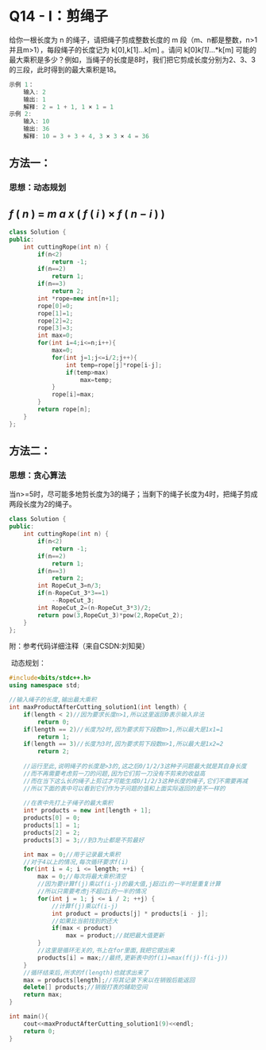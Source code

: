 # Q14 - I：剪绳子

给你一根长度为 n 的绳子，请把绳子剪成整数长度的 m 段（m、n都是整数，n>1并且m>1），每段绳子的长度记为 k[0],k[1]...k[m] 。请问 k[0]*k[1]*...*k[m] 可能的最大乘积是多少？例如，当绳子的长度是8时，我们把它剪成长度分别为2、3、3的三段，此时得到的最大乘积是18。

```cpp
示例 1：
    输入: 2
    输出: 1
    解释: 2 = 1 + 1, 1 × 1 = 1
示例 2:
    输入: 10
    输出: 36
    解释: 10 = 3 + 3 + 4, 3 × 3 × 4 = 36
```



##  方法一：

### 		思想：动态规划

## 											  	*f* ( *n* ) = *m* *a* *x* (  *f* ( *i* ) × *f* ( *n* − *i* ) )

```cpp
class Solution {
public:
    int cuttingRope(int n) {
        if(n<2)
            return -1;
        if(n==2)
            return 1;
        if(n==3)
            return 2;
        int *rope=new int[n+1];
        rope[0]=0;
        rope[1]=1;
        rope[2]=2;
        rope[3]=3;
        int max=0;
        for(int i=4;i<=n;i++){
            max=0;
            for(int j=1;j<=i/2;j++){
                int temp=rope[j]*rope[i-j];
                if(temp>max)
                    max=temp;
            }
            rope[i]=max;
        }
        return rope[n];
    }
};
```



## 方法二：

### 		思想：贪心算法

当n>=5时，尽可能多地剪长度为3的绳子；当剩下的绳子长度为4时，把绳子剪成两段长度为2的绳子。

```cpp
class Solution {
public:
    int cuttingRope(int n) {
        if(n<2)
            return -1;
        if(n==2)
            return 1;
        if(n==3)
            return 2;
        int RopeCut_3=n/3;
        if(n-RopeCut_3*3==1)
            --RopeCut_3;
        int RopeCut_2=(n-RopeCut_3*3)/2;
        return pow(3,RopeCut_3)*pow(2,RopeCut_2);
    }
};
```



附：参考代码详细注释（来自CSDN:刘知昊）

​	动态规划：

```cpp
#include<bits/stdc++.h>
using namespace std;

//输入绳子的长度,输出最大乘积 
int maxProductAfterCutting_solution1(int length) {
	if(length < 2)//因为要求长度n>1,所以这里返回0表示输入非法 
		return 0;
	if(length == 2)//长度为2时,因为要求剪下段数m>1,所以最大是1x1=1 
		return 1;
	if(length == 3)//长度为3时,因为要求剪下段数m>1,所以最大是1x2=2 
		return 2;
	
	//运行至此,说明绳子的长度是>3的,这之后0/1/2/3这种子问题最大就是其自身长度
	//而不再需要考虑剪一刀的问题,因为它们剪一刀没有不剪来的收益高
	//而在当下这么长的绳子上剪过才可能生成0/1/2/3这种长度的绳子,它们不需要再减
	//所以下面的表中可以看到它们作为子问题的值和上面实际返回的是不一样的 
	
	//在表中先打上子绳子的最大乘积 
	int* products = new int[length + 1];
	products[0] = 0;
	products[1] = 1;
	products[2] = 2;
	products[3] = 3;//到3为止都是不剪最好 

	int max = 0;//用于记录最大乘积 
	//对于4以上的情况,每次循环要求f(i) 
	for(int i = 4; i <= length; ++i) {
		max = 0;//每次将最大乘积清空
		//因为要计算f(j)乘以f(i-j)的最大值,j超过i的一半时是重复计算
		//所以只需要考虑j不超过i的一半的情况 
		for(int j = 1; j <= i / 2; ++j) {
			//计算f(j)乘以f(i-j)
			int product = products[j] * products[i - j];
			//如果比当前找到的还大 
			if(max < product)
				max = product;//就把最大值更新 
		}
		//这里是循环无关的,书上在for里面,我把它提出来 
		products[i] = max;//最终,更新表中的f(i)=max(f(j)·f(i-j))
	}
	//循环结束后,所求的f(length)也就求出来了 
	max = products[length];//将其记录下来以在销毁后能返回 
	delete[] products;//销毁打表的辅助空间 
	return max; 
}

int main(){
	cout<<maxProductAfterCutting_solution1(9)<<endl;
	return 0;
}
```

